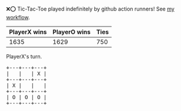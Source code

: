 :x::o: Tic-Tac-Toe played indefinitely by github action runners! See [my workflow](.github/workflows/play.yaml).

|PlayerX wins|PlayerO wins|Ties|
|-|-|-|
|1635|1629|750|

PlayerX's turn.

<pre>
+---+---+---+
|   |   | X |
+---+---+---+
| X |   |   |
+---+---+---+
| O | O | O |
+---+---+---+
</pre>